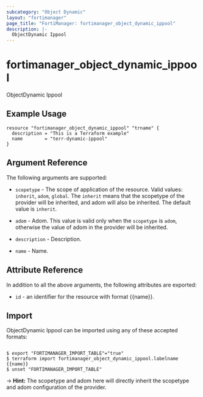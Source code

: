 ```yaml
---
subcategory: "Object Dynamic"
layout: "fortimanager"
page_title: "FortiManager: fortimanager_object_dynamic_ippool"
description: |-
  ObjectDynamic Ippool
---
```


# fortimanager_object_dynamic_ippool
ObjectDynamic Ippool

## Example Usage

```hcl
resource "fortimanager_object_dynamic_ippool" "trname" {
  description = "This is a Terraform example"
  name        = "terr-dynamic-ippool"
}
```

## Argument Reference


The following arguments are supported:

* `scopetype` - The scope of application of the resource. Valid values: `inherit`, `adom`, `global`. The `inherit` means that the scopetype of the provider will be inherited, and adom will also be inherited. The default value is `inherit`.
* `adom` - Adom. This value is valid only when the `scopetype` is `adom`, otherwise the value of adom in the provider will be inherited.

* `description` - Description.
* `name` - Name.


## Attribute Reference

In addition to all the above arguments, the following attributes are exported:
* `id` - an identifier for the resource with format {{name}}.

## Import

ObjectDynamic Ippool can be imported using any of these accepted formats:
```

$ export "FORTIMANAGER_IMPORT_TABLE"="true"
$ terraform import fortimanager_object_dynamic_ippool.labelname {{name}}
$ unset "FORTIMANAGER_IMPORT_TABLE"
```
-> **Hint:** The scopetype and adom here will directly inherit the scopetype and adom configuration of the provider.
